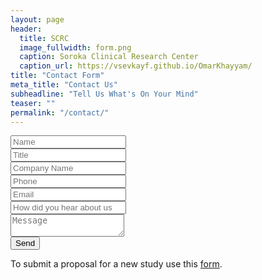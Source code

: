 ```yaml
---
layout: page
header:
  title: SCRC
  image_fullwidth: form.png
  caption: Soroka Clinical Research Center
  caption_url: https://vsevkayf.github.io/OmarKhayyam/
title: "Contact Form"
meta_title: "Contact Us"
subheadline: "Tell Us What's On Your Mind"
teaser: ""
permalink: "/contact/"
---
```

<div class="col-sm-6 col-sm-offset-6 col-md-4 col-md-offset-8 form">
	<form action="https://getsimpleform.com/messages?form_api_token=39dda43c5bb42c646bc0a41d973c9a36" method="post">
		<div class="form-field">
			<input name="name" type="text" placeholder="Name" required>
		</div>
		<div class="form-field">
			<input name="title" type="text" placeholder="Title" required>
		</div>
		<div class="form-field">
			<input name="company Name" type="text" placeholder="Company Name" required>
		</div>
		<div class="form-field">
			<input name="phone" type="tel" placeholder="Phone" required>
		</div>
		<div class="form-field">
			<input name="email" type="email" placeholder="Email" required>
		</div>
		<div class="form-field">
			<input name="How did you hear about us" type="text" placeholder="How did you hear about us" required>
		</div>
		<div class="form-field">
			<textarea name="comments" placeholder="Message" required></textarea>
		</div>
		<input type="submit" class="btn btn-default" value="Send">
	</form>
</div>

To submit a proposal for a new study use this <a href="http://sorokacrc.med.ad.bgu.ac.il/New%20study%20form.doc">form</a>.

